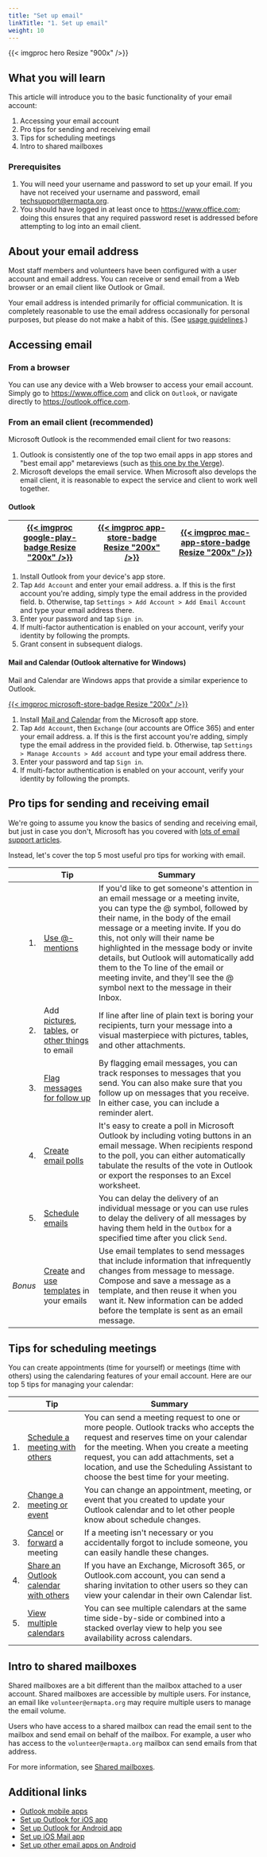 ```yaml
---
title: "Set up email"
linkTitle: "1. Set up email"
weight: 10
---
```


{{< imgproc hero Resize "900x" />}}

## What you will learn

This article will introduce you to the basic functionality of your email account:

1. Accessing your email account
2. Pro tips for sending and receiving email
3. Tips for scheduling meetings
4. Intro to shared mailboxes

### Prerequisites

1. You will need your username and password to set up your email. If you have not received your username and password, email [techsupport@ermapta.org][email-techsupport].
2. You should have logged in at least once to <https://www.office.com>; doing this ensures that any required password reset is addressed before attempting to log into an email client.

## About your email address

Most staff members and volunteers have been configured with a user account and email address. You can receive or send email from a Web browser or an email client like Outlook or Gmail.

Your email address is intended primarily for official communication. It is completely reasonable to use the email address occasionally for personal purposes, but please do not make a habit of this. (See [usage guidelines](/getting-started/usage-guidelines).)

## Accessing email

### From a browser

You can use any device with a Web browser to access your email account. Simply go to <https://www.office.com> and click on `Outlook`, or navigate directly to <https://outlook.office.com>.

### From an email client (recommended)

Microsoft Outlook is the recommended email client for two reasons:

1. Outlook is consistently one of the top two email apps in app stores and "best email app" metareviews (such as [this one by the Verge][verge-review]).
2. Microsoft develops the email service. When Microsoft also develops the email client, it is reasonable to expect the service and client to work well together.

#### Outlook

| [{{< imgproc google-play-badge Resize "200x" />}}][android-download] | [{{< imgproc app-store-badge Resize "200x" />}}][ios-download] | [{{< imgproc mac-app-store-badge Resize "200x" />}}][mac-download] |
| -------------------------------------------------------------------- | -------------------------------------------------------------- | ------------------------------------------------------------------ |


1. Install Outlook from your device's app store.
2. Tap `Add Account` and enter your email address.
   a. If this is the first account you're adding, simply type the email address in the provided field.
   b. Otherwise, tap `Settings > Add Account > Add Email Account` and type your email address there.
3. Enter your password and tap `Sign in`.
4. If multi-factor authentication is enabled on your account, verify your identity by following the prompts.
5. Grant consent in subsequent dialogs.

#### Mail and Calendar (Outlook alternative for Windows)

Mail and Calendar are Windows apps that provide a similar experience to Outlook.

[{{< imgproc microsoft-store-badge Resize "200x" />}}][windows-download]

1. Install [Mail and Calendar][windows-download] from the Microsoft app store.
2. Tap `Add Account`, then `Exchange` (our accounts are Office 365) and enter your email address.
   a. If this is the first account you're adding, simply type the email address in the provided field.
   b. Otherwise, tap `Settings > Manage Accounts > Add account` and type your email address there.
3. Enter your password and tap `Sign in`.
4. If multi-factor authentication is enabled on your account, verify your identity by following the prompts.

## Pro tips for sending and receiving email

We're going to assume you know the basics of sending and receiving email, but just in case you don't, Microsoft has you covered with [lots of email support articles][email-support-articles].

Instead, let's cover the top 5 most useful pro tips for working with email.

|         | Tip                                                                                                                                                                                                                                                                                                                                                                                                                            | Summary                                                                                                                                                                                                                                                                                                                                                                                                                                           |
| ------: | ------------------------------------------------------------------------------------------------------------------------------------------------------------------------------------------------------------------------------------------------------------------------------------------------------------------------------------------------------------------------------------------------------------------------------ | ------------------------------------------------------------------------------------------------------------------------------------------------------------------------------------------------------------------------------------------------------------------------------------------------------------------------------------------------------------------------------------------------------------------------------------------------- |
|      1. | [Use @-mentions](https://support.microsoft.com/en-us/office/use-mentions-to-get-someone-s-attention-90701709-5dc1-41c7-aa48-b01d4a46e8c7)                                                                                                                                                                                                                                                                                      | If you'd like to get someone's attention in an email message or a meeting invite, you can type the @ symbol, followed by their name, in the body of the email message or a meeting invite. If you do this, not only will their name be highlighted in the message body or invite details, but Outlook will automatically add them to the To line of the email or meeting invite, and they'll see the @ symbol next to the message in their Inbox. |
|      2. | Add [pictures](https://support.microsoft.com/en-us/office/add-graphics-to-messages-in-outlook-114bb251-861f-41cd-b20f-7e7289630c5b), [tables](https://support.microsoft.com/en-us/office/add-a-table-to-a-message-59766ab4-0fe5-4520-ba0b-e34f8b8cd025), or [other things](https://support.microsoft.com/en-us/office/attach-files-or-insert-pictures-in-outlook-email-messages-bdfafef5-792a-42b1-9a7b-84512d7de7fc) to email | If line after line of plain text is boring your recipients, turn your message into a visual masterpiece with pictures, tables, and other attachments.                                                                                                                                                                                                                                                                                             |
|      3. | [Flag messages for follow up](https://support.microsoft.com/en-us/office/flag-email-messages-for-follow-up-9d0f175f-f3e9-406d-bbf7-9c57e1f781cc)                                                                                                                                                                                                                                                                               | By flagging email messages, you can track responses to messages that you send. You can also make sure that you follow up on messages that you receive. In either case, you can include a reminder alert.                                                                                                                                                                                                                                          |
|      4. | [Create email polls](https://support.microsoft.com/en-us/office/create-polls-in-email-messages-and-review-the-results-4d10e079-8ea1-489a-a79c-18cb71ae12dd)                                                                                                                                                                                                                                                                    | It's easy to create a poll in Microsoft Outlook by including voting buttons in an email message. When recipients respond to the poll, you can either automatically tabulate the results of the vote in Outlook or export the responses to an Excel worksheet.                                                                                                                                                                                     |
|      5. | [Schedule emails](https://support.microsoft.com/en-us/office/delay-or-schedule-sending-email-messages-026af69f-c287-490a-a72f-6c65793744ba)                                                                                                                                                                                                                                                                                    | You can delay the delivery of an individual message or you can use rules to delay the delivery of all messages by having them held in the `Outbox` for a specified time after you click `Send`.                                                                                                                                                                                                                                                   |
| _Bonus_ | [Create](https://support.microsoft.com/en-us/office/create-an-email-message-template-43ec7142-4dd0-4351-8727-bd0977b6b2d1) and [use templates](https://support.microsoft.com/en-us/office/send-an-email-message-based-on-a-template-56c645fc-1b25-4059-808b-55ee72b6bc2d) in your emails                                                                                                                                       | Use email templates to send messages that include information that infrequently changes from message to message. Compose and save a message as a template, and then reuse it when you want it. New information can be added before the template is sent as an email message.                                                                                                                                                                      |

## Tips for scheduling meetings

You can create appointments (time for yourself) or meetings (time with others) using the calendaring features of your email account. Here are our top 5 tips for managing your calendar:

|     | Tip                                                                                                                                                                                                                                  | Summary                                                                                                                                                                                                                                                                                                 |
| --- | ------------------------------------------------------------------------------------------------------------------------------------------------------------------------------------------------------------------------------------ | ------------------------------------------------------------------------------------------------------------------------------------------------------------------------------------------------------------------------------------------------------------------------------------------------------- |
| 1.  | [Schedule a meeting with others](https://support.microsoft.com/en-us/office/schedule-a-meeting-with-other-people-5c9877bc-ab91-4a7c-99fb-b0b68d7ea94f)                                                                               | You can send a meeting request to one or more people. Outlook tracks who accepts the request and reserves time on your calendar for the meeting. When you create a meeting request, you can add attachments, set a location, and use the Scheduling Assistant to choose the best time for your meeting. |
| 2.  | [Change a meeting or event](https://support.microsoft.com/en-us/office/change-an-appointment-meeting-or-event-29b44f7a-8938-4b99-b98d-3efcf45f7613)                                                                                  | You can change an appointment, meeting, or event that you created to update your Outlook calendar and to let other people know about schedule changes.                                                                                                                                                  |
| 3.  | [Cancel](https://support.microsoft.com/en-us/office/cancel-a-meeting-9e1eac0d-0462-4a01-ad0b-7d0543819562) or [forward](https://support.microsoft.com/en-us/office/forward-a-meeting-94f2df68-8109-4334-8bfa-f5c013dc1578) a meeting | If a meeting isn't necessary or you accidentally forgot to include someone, you can easily handle these changes.                                                                                                                                                                                        |
| 4.  | [Share an Outlook calendar with others](https://support.microsoft.com/en-us/office/share-an-outlook-calendar-with-other-people-353ed2c1-3ec5-449d-8c73-6931a0adab88)                                                                 | If you have an Exchange, Microsoft 365, or Outlook.com account, you can send a sharing invitation to other users so they can view your calendar in their own Calendar list.                                                                                                                             |
| 5.  | [View multiple calendars](https://support.microsoft.com/en-us/office/view-multiple-calendars-at-the-same-time-fffa8783-0556-4ea1-ba62-3ed8a95a903c)                                                                                  | You can see multiple calendars at the same time side-by-side or combined into a stacked overlay view to help you see availability across calendars.                                                                                                                                                     |

## Intro to shared mailboxes

Shared mailboxes are a bit different than the mailbox attached to a user account. Shared mailboxes are accessible by multiple users. For instance, an email like `volunteer@ermapta.org` may require multiple users to manage the email volume.

Users who have access to a shared mailbox can read the email sent to the mailbox and send email on behalf of the mailbox. For example, a user who has access to the `volunteer@ermapta.org` mailbox can send emails from that address.

For more information, see [Shared mailboxes](/collaboration/shared-mailboxes).

## Additional links

- [Outlook mobile apps](https://products.office.com/en-us/outlook-mobile-for-android-and-ios)
- [Set up Outlook for iOS app](https://support.office.com/en-us/article/set-up-email-in-outlook-for-ios-mobile-app-b2de2161-cc1d-49ef-9ef9-81acd1c8e234)
- [Set up Outlook for Android app](https://support.office.com/en-us/article/set-up-email-in-the-outlook-for-android-app-886db551-8dfa-4fd5-b835-f8e532091872?ui=en-US&rs=en-US&ad=US)
- [Set up iOS Mail app](https://support.office.com/en-us/article/set-up-email-using-the-ios-mail-app-7e5b180f-bc8f-45cc-8da1-5cefc1e633d1?ui=en-US&rs=en-US&ad=US)
- [Set up other email apps on Android](https://support.office.com/en-us/article/set-up-email-in-android-email-app-71147974-7aca-491b-978a-ab15e360434c?ui=en-US&rs=en-US&ad=US)

[android-download]: https://go.microsoft.com/fwlink/p/?LinkID=733934
[email-support-articles]: https://support.microsoft.com/en-us/office/email-94275804-7147-4332-9ccd-5d421760a9ed?ui=en-US&rs=en-US&ad=US
[email-techsupport]: mailto:techsupport@ermapta.org?subject=Credentials%20needed
[hero-image]: https://images.unsplash.com/photo-1552987614-cea548ab520a?ixlib=rb-1.2.1&ixid=eyJhcHBfaWQiOjg2MjE3fQ&w=900&h=225&crop=top&fit=crop&fp-y=0.68
[ios-download]: https://go.microsoft.com/fwlink/p/?LinkId=733936
[mac-download]: https://apps.apple.com/us/app/microsoft-outlook/id985367838
[verge-review]: https://www.theverge.com/2018/9/28/17911432/best-email-app-ios-android
[windows-download]: https://www.microsoft.com/store/apps/9wzdncrfhvqm?cid=storebadge&ocid=badge
